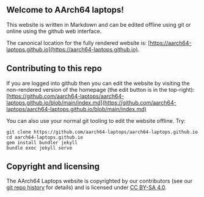 ## Welcome to AArch64 laptops!

This website is written in Markdown and can be edited offline using git or
online using the github web interface.

The canonical location for the fully rendered website is:
[https://aarch64-laptops.github.io](https://aarch64-laptops.github.io).


## Contributing to this repo

If you are logged into github then you can edit the website by visiting
the non-rendered version of the homepage (the edit button is in the
top-right):
[https://github.com/aarch64-laptops/aarch64-laptops.github.io/blob/main/index.md](https://github.com/aarch64-laptops/aarch64-laptops.github.io/blob/main/index.md)

You can also use your normal git tooling to edit the website offline.
Try:

```
git clone https://github.com/aarch64-laptops/aarch64-laptops.github.io
cd aarch64-laptops.github.io
gem install bundler jekyll
bundle exec jekyll serve
```

## Copyright and licensing

The AArch64 Laptops website is copyrighted by our contributors (see our
[git repo
history](https://github.com/aarch64-laptops/aarch64-laptops.github.io/commits/main)
for details) and is licensed under [CC BY-SA 4.0](LICENSE.html).

